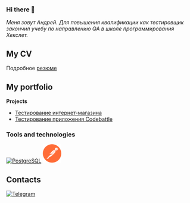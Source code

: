### Hi there 👋

<!--
**Retroman95/Retroman95** is a ✨ _special_ ✨ repository because its `README.md` (this file) appears on your GitHub profile.

Here are some ideas to get you started:

- 🔭 I’m currently working on ...
- 🌱 I’m currently learning ...
- 👯 I’m looking to collaborate on ...
- 🤔 I’m looking for help with ...
- 💬 Ask me about ...
- 📫 How to reach me: ...
- 😄 Pronouns: ...
- ⚡ Fun fact: ...
-->
_Меня зовут Андрей. Для повышения квалификации как тестировщик закончил учебу по направлению QA в школе программирования Хекслет._
## My CV
Подробное [резюме](https://cv.hexlet.io/ru/resumes/3664)

## My portfolio
**Projects**
  * [Тестирование интернет-магазина](https://github.com/Retroman95/qa-engineer-project-84)
  * [Тестирование приложения Codebattle](https://github.com/Retroman95/qa-engineer-project-85)

### Tools and technologies

<p align="left">
<a href="https://www.postgresql.org/" target="_blank" rel="noreferrer"><img src="https://raw.githubusercontent.com/danielcranney/readme-generator/main/public/icons/skills/postgresql-colored.svg" width="50" height="50" alt="PostgreSQL" /></a>
<a href="https://www.postman.com/">
<img src="https://github.com/qajenna/qajenna/blob/main/icons/Postman.png" alt="Postman" width="50" height="50" /> </a>
</p>

## Contacts
[![Telegram](https://img.shields.io/badge/Telegram-2CA5E0?style=for-the-badge&logo=telegram&logoColor=white)](https://t.me/Retroman95)
